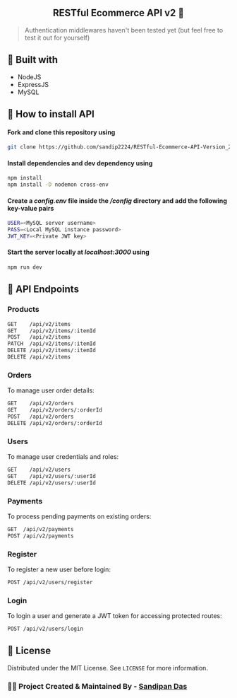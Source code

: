 <h2 align="center">RESTful Ecommerce API v2 🚀</h2>

> Authentication middlewares haven't been tested yet (but feel free to test it out for yourself)

## 🔄 Built with

- NodeJS
- ExpressJS
- MySQL

## 🚩 How to install API

#### Fork and clone this repository using

   ```bash
   git clone https://github.com/sandip2224/RESTful-Ecommerce-API-Version_2.git
   ```   
#### Install dependencies and dev dependency using

   ```bash
   npm install
   npm install -D nodemon cross-env
   ```  

#### Create a _config.env_ file inside the _/config_ directory and add the following key-value pairs

   ```bash
   USER=<MySQL server username>
   PASS=<Local MySQL instance password>
   JWT_KEY=<Private JWT key>
   ```  

 #### Start the server locally at _localhost:3000_ using

   ```bash
   npm run dev
   ```
   
## 🔱 API Endpoints

### Products

```bash
GET    /api/v2/items
GET    /api/v2/items/:itemId
POST   /api/v2/items
PATCH  /api/v2/items/:itemId
DELETE /api/v2/items/:itemId
DELETE /api/v2/items
```

### Orders
To manage user order details:

```bash
GET    /api/v2/orders
GET    /api/v2/orders/:orderId
POST   /api/v2/orders
DELETE /api/v2/orders/:orderId
```

### Users
To manage user credentials and roles:

```bash
GET    /api/v2/users
GET    /api/v2/users/:userId
DELETE /api/v2/users/:userId
```

### Payments
To process pending payments on existing orders:

```bash
GET  /api/v2/payments
POST /api/v2/payments
```

### Register
To register a new user before login:

```bash
POST /api/v2/users/register
```

### Login
To login a user and generate a JWT token for accessing protected routes:

```bash
POST /api/v2/users/login
```

## 🎴 License

Distributed under the MIT License. See `LICENSE` for more information.

### 👩‍💻 Project Created & Maintained By - [Sandipan Das](https://linkedin.com/in/sandipan0164)
